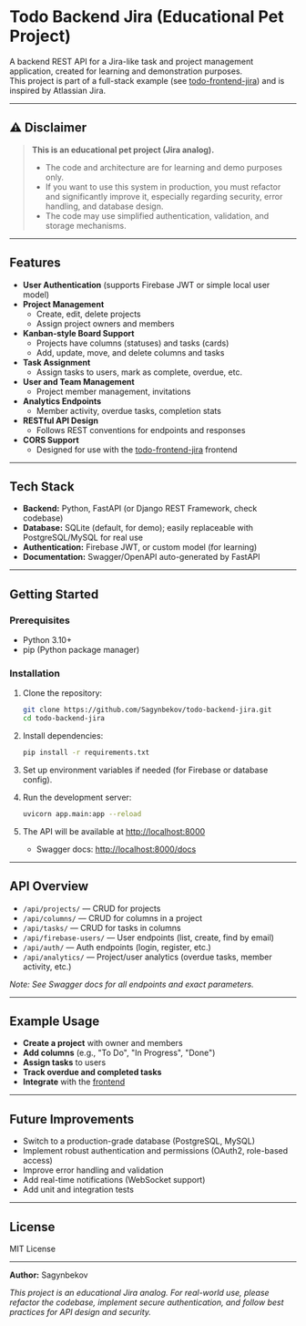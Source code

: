 # Todo Backend Jira (Educational Pet Project)

A backend REST API for a Jira-like task and project management application, created for learning and demonstration purposes.  
This project is part of a full-stack example (see [todo-frontend-jira](https://github.com/Sagynbekov/todo-frontend-jira)) and is inspired by Atlassian Jira.

---

## ⚠️ Disclaimer

> **This is an educational pet project (Jira analog).**
> - The code and architecture are for learning and demo purposes only.
> - If you want to use this system in production, you must refactor and significantly improve it, especially regarding security, error handling, and database design.
> - The code may use simplified authentication, validation, and storage mechanisms.

---

## Features

- **User Authentication** (supports Firebase JWT or simple local user model)
- **Project Management**
  - Create, edit, delete projects
  - Assign project owners and members
- **Kanban-style Board Support**
  - Projects have columns (statuses) and tasks (cards)
  - Add, update, move, and delete columns and tasks
- **Task Assignment**
  - Assign tasks to users, mark as complete, overdue, etc.
- **User and Team Management**
  - Project member management, invitations
- **Analytics Endpoints**
  - Member activity, overdue tasks, completion stats
- **RESTful API Design**
  - Follows REST conventions for endpoints and responses
- **CORS Support**
  - Designed for use with the [todo-frontend-jira](https://github.com/Sagynbekov/todo-frontend-jira) frontend

---

## Tech Stack

- **Backend:** Python, FastAPI (or Django REST Framework, check codebase)
- **Database:** SQLite (default, for demo); easily replaceable with PostgreSQL/MySQL for real use
- **Authentication:** Firebase JWT, or custom model (for learning)
- **Documentation:** Swagger/OpenAPI auto-generated by FastAPI

---

## Getting Started

### Prerequisites

- Python 3.10+
- pip (Python package manager)

### Installation

1. Clone the repository:
   ```sh
   git clone https://github.com/Sagynbekov/todo-backend-jira.git
   cd todo-backend-jira
   ```

2. Install dependencies:
   ```sh
   pip install -r requirements.txt
   ```

3. Set up environment variables if needed (for Firebase or database config).

4. Run the development server:
   ```sh
   uvicorn app.main:app --reload
   ```

5. The API will be available at [http://localhost:8000](http://localhost:8000)

   - Swagger docs: [http://localhost:8000/docs](http://localhost:8000/docs)

---

## API Overview

- `/api/projects/` — CRUD for projects
- `/api/columns/` — CRUD for columns in a project
- `/api/tasks/` — CRUD for tasks in columns
- `/api/firebase-users/` — User endpoints (list, create, find by email)
- `/api/auth/` — Auth endpoints (login, register, etc.)
- `/api/analytics/` — Project/user analytics (overdue tasks, member activity, etc.)

_Note: See Swagger docs for all endpoints and exact parameters._

---

## Example Usage

- **Create a project** with owner and members
- **Add columns** (e.g., "To Do", "In Progress", "Done")
- **Assign tasks** to users
- **Track overdue and completed tasks**
- **Integrate** with the [frontend](https://github.com/Sagynbekov/todo-frontend-jira)

---

## Future Improvements

- Switch to a production-grade database (PostgreSQL, MySQL)
- Implement robust authentication and permissions (OAuth2, role-based access)
- Improve error handling and validation
- Add real-time notifications (WebSocket support)
- Add unit and integration tests

---

## License

MIT License

---

**Author:** Sagynbekov

_This project is an educational Jira analog. For real-world use, please refactor the codebase, implement secure authentication, and follow best practices for API design and security._
